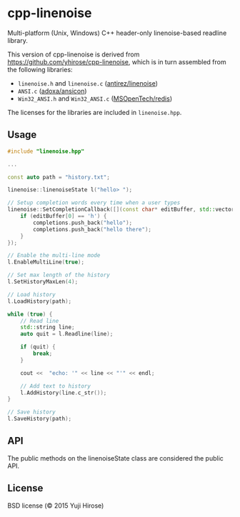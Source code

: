 cpp-linenoise
=============

Multi-platform (Unix, Windows) C++ header-only linenoise-based readline library.

This version of cpp-linenoise is derived from https://github.com/yhirose/cpp-linenoise,
which is in turn assembled from the following libraries:

 * `linenoise.h` and `linenoise.c` ([antirez/linenoise](https://github.com/antirez/linenoise))
 * `ANSI.c` ([adoxa/ansicon](https://github.com/adoxa/ansicon))
 * `Win32_ANSI.h` and `Win32_ANSI.c` ([MSOpenTech/redis](https://github.com/MSOpenTech/redis))

The licenses for the libraries are included in `linenoise.hpp`.

Usage
-----

```c++
#include "linenoise.hpp"

...

const auto path = "history.txt";

linenoise::linenoiseState l("hello> ");

// Setup completion words every time when a user types
linenoise::SetCompletionCallback([](const char* editBuffer, std::vector<std::string>& completions) {
    if (editBuffer[0] == 'h') {
        completions.push_back("hello");
        completions.push_back("hello there");
    }
});

// Enable the multi-line mode
l.EnableMultiLine(true);

// Set max length of the history
l.SetHistoryMaxLen(4);

// Load history
l.LoadHistory(path);

while (true) {
    // Read line
    std::string line;
    auto quit = l.Readline(line);

    if (quit) {
        break;
    }

    cout <<  "echo: '" << line << "'" << endl;

    // Add text to history
    l.AddHistory(line.c_str());
}

// Save history
l.SaveHistory(path);
```

API
---

The public methods on the linenoiseState class are considered the public API.

License
-------

BSD license (© 2015 Yuji Hirose)
